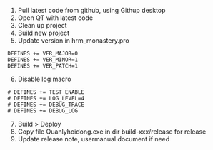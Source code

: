 1. Pull latest code from github, using Githup desktop
2. Open QT with latest code
3. Clean up project
4. Build new project
5. Update version in hrm_monastery.pro
```
DEFINES += VER_MAJOR=0
DEFINES += VER_MINOR=1
DEFINES += VER_PATCH=1
```
6. Disable log macro
```
# DEFINES += TEST_ENABLE
# DEFINES += LOG_LEVEL=4
# DEFINES += DEBUG_TRACE
# DEFINES += DEBUG_LOG
```
7. Build > Deploy
8. Copy file Quanlyhoidong.exe in dir build-xxx/release for release
9. Update release note, usermanual document if need
